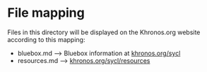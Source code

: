 # File mapping
Files in this directory will be displayed on the Khronos.org website according to this mapping:

* bluebox.md --> Bluebox information at [khronos.org/sycl](https://www.khronos.org/sycl/)
* resources.md --> [khronos.org/sycl/resources](https://www.khronos.org/sycl/resources/)
